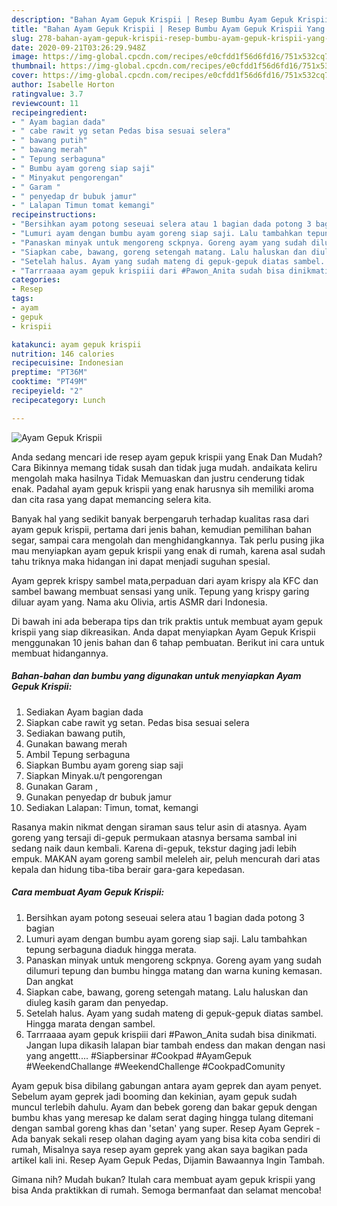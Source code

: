 ```yaml
---
description: "Bahan Ayam Gepuk Krispii | Resep Bumbu Ayam Gepuk Krispii Yang Enak Dan Lezat"
title: "Bahan Ayam Gepuk Krispii | Resep Bumbu Ayam Gepuk Krispii Yang Enak Dan Lezat"
slug: 278-bahan-ayam-gepuk-krispii-resep-bumbu-ayam-gepuk-krispii-yang-enak-dan-lezat
date: 2020-09-21T03:26:29.948Z
image: https://img-global.cpcdn.com/recipes/e0cfdd1f56d6fd16/751x532cq70/ayam-gepuk-krispii-foto-resep-utama.jpg
thumbnail: https://img-global.cpcdn.com/recipes/e0cfdd1f56d6fd16/751x532cq70/ayam-gepuk-krispii-foto-resep-utama.jpg
cover: https://img-global.cpcdn.com/recipes/e0cfdd1f56d6fd16/751x532cq70/ayam-gepuk-krispii-foto-resep-utama.jpg
author: Isabelle Horton
ratingvalue: 3.7
reviewcount: 11
recipeingredient:
- " Ayam bagian dada"
- " cabe rawit yg setan Pedas bisa sesuai selera"
- " bawang putih"
- " bawang merah"
- " Tepung serbaguna"
- " Bumbu ayam goreng siap saji"
- " Minyakut pengorengan"
- " Garam "
- " penyedap dr bubuk jamur"
- " Lalapan Timun tomat kemangi"
recipeinstructions:
- "Bersihkan ayam potong seseuai selera atau 1 bagian dada potong 3 bagian"
- "Lumuri ayam dengan bumbu ayam goreng siap saji. Lalu tambahkan tepung serbaguna diaduk hingga merata."
- "Panaskan minyak untuk mengoreng sckpnya. Goreng ayam yang sudah dilumuri tepung dan bumbu hingga matang dan warna kuning kemasan. Dan angkat"
- "Siapkan cabe, bawang, goreng setengah matang. Lalu haluskan dan diuleg kasih garam dan penyedap."
- "Setelah halus. Ayam yang sudah mateng di gepuk-gepuk diatas sambel. Hingga marata dengan sambel."
- "Tarrraaaa ayam gepuk krispiii dari #Pawon_Anita sudah bisa dinikmati. Jangan lupa dikasih lalapan biar tambah endess dan makan dengan nasi yang angettt.... #Siapbersinar #Cookpad #AyamGepuk #WeekendChallange #WeekendChallenge #CookpadComunity"
categories:
- Resep
tags:
- ayam
- gepuk
- krispii

katakunci: ayam gepuk krispii 
nutrition: 146 calories
recipecuisine: Indonesian
preptime: "PT36M"
cooktime: "PT49M"
recipeyield: "2"
recipecategory: Lunch

---
```



![Ayam Gepuk Krispii](https://img-global.cpcdn.com/recipes/e0cfdd1f56d6fd16/751x532cq70/ayam-gepuk-krispii-foto-resep-utama.jpg)

Anda sedang mencari ide resep ayam gepuk krispii yang Enak Dan Mudah? Cara Bikinnya memang tidak susah dan tidak juga mudah. andaikata keliru mengolah maka hasilnya Tidak Memuaskan dan justru cenderung tidak enak. Padahal ayam gepuk krispii yang enak harusnya sih memiliki aroma dan cita rasa yang dapat memancing selera kita.

Banyak hal yang sedikit banyak berpengaruh terhadap kualitas rasa dari ayam gepuk krispii, pertama dari jenis bahan, kemudian pemilihan bahan segar, sampai cara mengolah dan menghidangkannya. Tak perlu pusing jika mau menyiapkan ayam gepuk krispii yang enak di rumah, karena asal sudah tahu triknya maka hidangan ini dapat menjadi suguhan spesial.

Ayam geprek krispy sambel mata,perpaduan dari ayam krispy ala KFC dan sambel bawang membuat sensasi yang unik. Tepung yang krispy garing diluar ayam yang. Nama aku Olivia, artis ASMR dari Indonesia.


Di bawah ini ada beberapa tips dan trik praktis untuk membuat ayam gepuk krispii yang siap dikreasikan. Anda dapat menyiapkan Ayam Gepuk Krispii menggunakan 10 jenis bahan dan 6 tahap pembuatan. Berikut ini cara untuk membuat hidangannya.

<!--inarticleads1-->

##### Bahan-bahan dan bumbu yang digunakan untuk menyiapkan Ayam Gepuk Krispii:

1. Sediakan  Ayam bagian dada
1. Siapkan  cabe rawit yg setan. Pedas bisa sesuai selera
1. Sediakan  bawang putih,
1. Gunakan  bawang merah
1. Ambil  Tepung serbaguna
1. Siapkan  Bumbu ayam goreng siap saji
1. Siapkan  Minyak.u/t pengorengan
1. Gunakan  Garam ,
1. Gunakan  penyedap dr bubuk jamur
1. Sediakan  Lalapan: Timun, tomat, kemangi


Rasanya makin nikmat dengan siraman saus telur asin di atasnya. Ayam goreng yang tersaji di-gepuk permukaan atasnya bersama sambal ini sedang naik daun kembali. Karena di-gepuk, tekstur daging jadi lebih empuk. MAKAN ayam goreng sambil meleleh air, peluh mencurah dari atas kepala dan hidung tiba-tiba berair gara-gara kepedasan. 

<!--inarticleads2-->

##### Cara membuat Ayam Gepuk Krispii:

1. Bersihkan ayam potong seseuai selera atau 1 bagian dada potong 3 bagian
1. Lumuri ayam dengan bumbu ayam goreng siap saji. Lalu tambahkan tepung serbaguna diaduk hingga merata.
1. Panaskan minyak untuk mengoreng sckpnya. Goreng ayam yang sudah dilumuri tepung dan bumbu hingga matang dan warna kuning kemasan. Dan angkat
1. Siapkan cabe, bawang, goreng setengah matang. Lalu haluskan dan diuleg kasih garam dan penyedap.
1. Setelah halus. Ayam yang sudah mateng di gepuk-gepuk diatas sambel. Hingga marata dengan sambel.
1. Tarrraaaa ayam gepuk krispiii dari #Pawon_Anita sudah bisa dinikmati. Jangan lupa dikasih lalapan biar tambah endess dan makan dengan nasi yang angettt.... #Siapbersinar #Cookpad #AyamGepuk #WeekendChallange #WeekendChallenge #CookpadComunity


Ayam gepuk bisa dibilang gabungan antara ayam geprek dan ayam penyet. Sebelum ayam geprek jadi booming dan kekinian, ayam gepuk sudah muncul terlebih dahulu. Ayam dan bebek goreng dan bakar gepuk dengan bumbu khas yang meresap ke dalam serat daging hingga tulang ditemani dengan sambal goreng khas dan &#39;setan&#39; yang super. Resep Ayam Geprek - Ada banyak sekali resep olahan daging ayam yang bisa kita coba sendiri di rumah, Misalnya saya resep ayam geprek yang akan saya bagikan pada artikel kali ini. Resep Ayam Gepuk Pedas, Dijamin Bawaannya Ingin Tambah. 

Gimana nih? Mudah bukan? Itulah cara membuat ayam gepuk krispii yang bisa Anda praktikkan di rumah. Semoga bermanfaat dan selamat mencoba!
